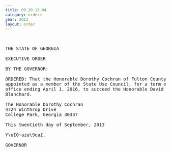 ```yaml
---
title: 09.20.13.04
category: orders
year: 2013
layout: order
---
```


<pre> 

THE STATE OF GEORGIA

EXECUTIVE ORDER

BY THE GOVERNOR:

ORDERED: That the Honorable Dorothy Cochran of Fulton County, Georgia, is
appointed as a member of the State Use Council, for a term of
office ending April 1, 2016, to succeed the Honorable David
Blanchard.

The Honorable Dorothy Cochran
4724 Winthrop Drive
College Park, Georgia 30337

This twentieth day of September, 2013

Y\uI0~aza\9ea£.

GOVERNOR

</pre>
